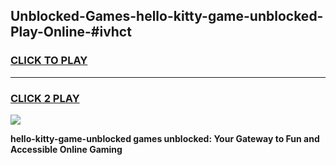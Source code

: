 
## Unblocked-Games-hello-kitty-game-unblocked-Play-Online-#ivhct
<h3>
<a href="https://premium.freeplayer.one?title=hello-kitty-game-unblocked&ref=27F">CLICK TO PLAY</a></h3>
<hr>

<h3>
<a href="https://premium.freeplayer.one?title=hello-kitty-game-unblocked&ref=27F">CLICK 2 PLAY</a>
  
</h3>

<a href="https://premium.freeplayer.one?title=hello-kitty-game-unblocked&ref=27F"><img src="https://clearcache.store/games.png"></a>


**hello-kitty-game-unblocked games unblocked: Your Gateway to Fun and Accessible Online Gaming**
